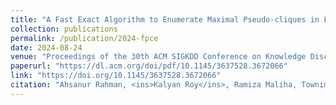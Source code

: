 ```yaml
---
title: "A Fast Exact Algorithm to Enumerate Maximal Pseudo-cliques in Large Sparse Graphs"
collection: publications
permalink: /publication/2024-fpce
date: 2024-08-24
venue: "Proceedings of the 30th ACM SIGKDD Conference on Knowledge Discovery and Data Mining"
paperurl: "https://dl.acm.org/doi/pdf/10.1145/3637528.3672066"
link: "https://doi.org/10.1145/3637528.3672066"
citation: "Ahsanur Rahman, <ins>Kalyan Roy</ins>, Ramiza Maliha, Townim Faisal Chowdhury. <br/><i>KDD '24: Proceedings of the 30th ACM SIGKDD Conference on Knowledge Discovery and Data Mining</i>. 2479 - 2490. <br/>https://doi.org/10.1145/3637528.3672066"
---
```

